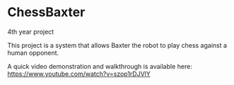 # ChessBaxter
4th year project

This project is a system that allows Baxter the robot to play chess against a human opponent.

A quick video demonstration and walkthrough is available here: https://www.youtube.com/watch?v=szop1rDJVlY


